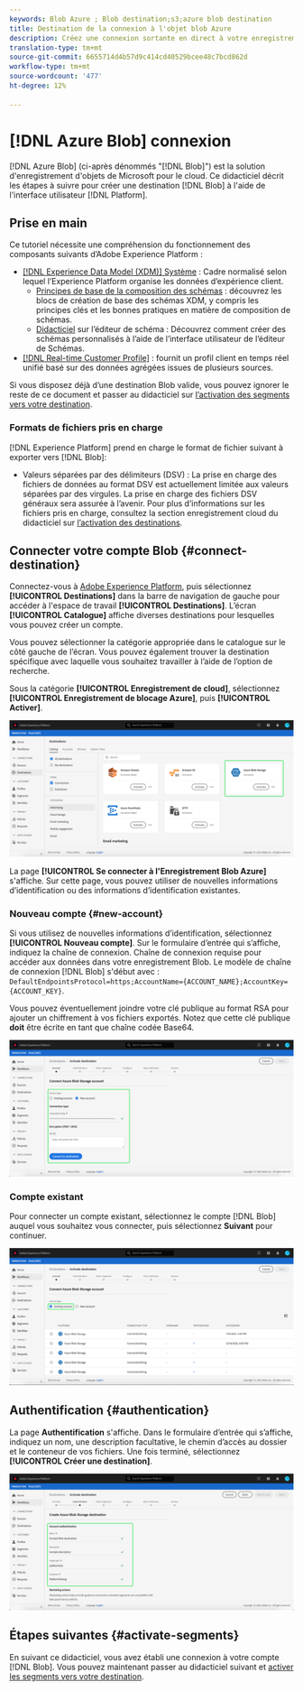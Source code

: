 ```yaml
---
keywords: Blob Azure ; Blob destination;s3;azure blob destination
title: Destination de la connexion à l'objet blob Azure
description: Créez une connexion sortante en direct à votre enregistrement Azure Blob pour exporter périodiquement des fichiers de données CSV ou délimités par des tabulations à partir de Adobe Experience Platform.
translation-type: tm+mt
source-git-commit: 6655714d4b57d9c414cd40529bcee48c7bcd862d
workflow-type: tm+mt
source-wordcount: '477'
ht-degree: 12%

---
```



# [!DNL Azure Blob] connexion

[!DNL Azure Blob] (ci-après dénommés &quot;[!DNL Blob]&quot;) est la solution d&#39;enregistrement d&#39;objets de Microsoft pour le cloud. Ce didacticiel décrit les étapes à suivre pour créer une destination [!DNL Blob] à l&#39;aide de l&#39;interface utilisateur [!DNL Platform].

## Prise en main

Ce tutoriel nécessite une compréhension du fonctionnement des composants suivants d’Adobe Experience Platform :

- [[!DNL Experience Data Model (XDM)] Système](../../../xdm/home.md) : Cadre normalisé selon lequel l’Experience Platform organise les données d’expérience client.
   - [Principes de base de la composition des schémas](../../../xdm/schema/composition.md) : découvrez les blocs de création de base des schémas XDM, y compris les principes clés et les bonnes pratiques en matière de composition de schémas.
   - [Didacticiel](../../../xdm/tutorials/create-schema-ui.md) sur l’éditeur de schéma : Découvrez comment créer des schémas personnalisés à l’aide de l’interface utilisateur de l’éditeur de Schémas.
- [[!DNL Real-time Customer Profile]](../../../profile/home.md) : fournit un profil client en temps réel unifié basé sur des données agrégées issues de plusieurs sources.

Si vous disposez déjà d’une destination Blob valide, vous pouvez ignorer le reste de ce document et passer au didacticiel sur [l’activation des segments vers votre destination](../../ui/activate-destinations.md).

### Formats de fichiers pris en charge

[!DNL Experience Platform] prend en charge le format de fichier suivant à exporter vers  [!DNL Blob]:

- Valeurs séparées par des délimiteurs (DSV) : La prise en charge des fichiers de données au format DSV est actuellement limitée aux valeurs séparées par des virgules. La prise en charge des fichiers DSV généraux sera assurée à l’avenir. Pour plus d’informations sur les fichiers pris en charge, consultez la section enregistrement cloud du didacticiel sur [l’activation des destinations](../../ui/activate-destinations.md#esp-and-cloud-storage).

## Connecter votre compte Blob {#connect-destination}

Connectez-vous à [Adobe Experience Platform](https://platform.adobe.com), puis sélectionnez **[!UICONTROL Destinations]** dans la barre de navigation de gauche pour accéder à l&#39;espace de travail **[!UICONTROL Destinations]**. L’écran **[!UICONTROL Catalogue]** affiche diverses destinations pour lesquelles vous pouvez créer un compte.

Vous pouvez sélectionner la catégorie appropriée dans le catalogue sur le côté gauche de l’écran. Vous pouvez également trouver la destination spécifique avec laquelle vous souhaitez travailler à l’aide de l’option de recherche.

Sous la catégorie **[!UICONTROL Enregistrement de cloud]**, sélectionnez **[!UICONTROL Enregistrement de blocage Azure]**, puis **[!UICONTROL Activer]**.

![Catalogue](../../assets/catalog/cloud-storage/blob/catalog.png)

La page **[!UICONTROL Se connecter à l&#39;Enregistrement Blob Azure]** s&#39;affiche. Sur cette page, vous pouvez utiliser de nouvelles informations d’identification ou des informations d’identification existantes.

### Nouveau compte {#new-account}

Si vous utilisez de nouvelles informations d’identification, sélectionnez **[!UICONTROL Nouveau compte]**. Sur le formulaire d’entrée qui s’affiche, indiquez la chaîne de connexion. Chaîne de connexion requise pour accéder aux données dans votre enregistrement Blob. Le modèle de chaîne de connexion [!DNL Blob] s&#39;début avec : `DefaultEndpointsProtocol=https;AccountName={ACCOUNT_NAME};AccountKey={ACCOUNT_KEY}`.

Vous pouvez éventuellement joindre votre clé publique au format RSA pour ajouter un chiffrement à vos fichiers exportés. Notez que cette clé publique **doit** être écrite en tant que chaîne codée Base64.

![Nouveau compte](../../assets/catalog/cloud-storage/blob/new.png)

### Compte existant

Pour connecter un compte existant, sélectionnez le compte [!DNL Blob] auquel vous souhaitez vous connecter, puis sélectionnez **Suivant** pour continuer.

![Compte existant](../../assets/catalog/cloud-storage/blob/existing.png)

## Authentification {#authentication}

La page **Authentification** s&#39;affiche. Dans le formulaire d’entrée qui s’affiche, indiquez un nom, une description facultative, le chemin d’accès au dossier et le conteneur de vos fichiers. Une fois terminé, sélectionnez **[!UICONTROL Créer une destination]**.

![Authentification](../../assets/catalog/cloud-storage/blob/authentication.png)

## Étapes suivantes {#activate-segments}

En suivant ce didacticiel, vous avez établi une connexion à votre compte [!DNL Blob]. Vous pouvez maintenant passer au didacticiel suivant et [activer les segments vers votre destination](../../ui/activate-destinations.md).
